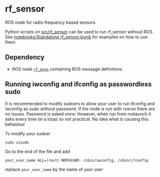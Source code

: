 # rf_sensor
ROS node for radio frequency based sensors


Python scripts on [src/rf_sensor](https://github.com/ir-utsunomiya/rf_sensor/tree/main/src) can be used to run rf_sensor without ROS. <br/>
See [notebooks/Standalone rf_sensor.ipynb](https://github.com/ir-utsunomiya/rf_sensor/blob/main/notebooks/Standalone%20rf_sensor.ipynb) for examples on how to use them.

## Dependency
* ROS node [`rf_msgs`](https://github.com/ir-utsunomiya/rf_msgs) containing ROS message definitions

## Running iwconfig and ifconfig as passwordless sudo
It is recommended to modify sudoers to allow your user to run ifconfig and iwconfig as sudo without password.
If the node is run with rosrun there are no issues. Password is asked once.
However, when run from roslaunch it asks every time (in a loop) so not practical. No idea what is causing this behaviour

To modify your sudoer
```
sudo visudo 
```
Go to the end of the file and add

```
your_user_name ALL=(root) NOPASSWD: /sbin/iwconfig, /sbin/ifconfig
```

replace `your_user_name` by the name of your user

